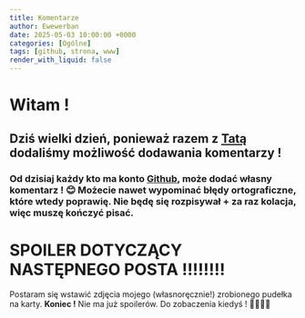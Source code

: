 ```yaml
---
title: Komentarze
author: Ewewerban
date: 2025-05-03 10:00:00 +0000
categories: [Ogólne]
tags: [github, strona, www]
render_with_liquid: false
---
```

# Witam !
## Dziś wielki dzień, ponieważ razem z [Tatą](https://brathaneq.github.io) dodaliśmy możliwość dodawania komentarzy !
### Od dzisiaj każdy kto ma konto [Github](https://github.com), może dodać własny komentarz ! 😊 **Możecie nawet wypominać błędy ortograficzne**, które wtedy poprawię. Nie będę się rozpisywał + za raz kolacja, więc muszę kończyć pisać.
# SPOILER DOTYCZĄCY NASTĘPNEGO POSTA !!!!!!!!
Postaram się wstawić zdjęcia mojego (własnoręcznie!) zrobionego pudełka na karty.
**Koniec !** 
Nie ma już spoilerów.
Do zobaczenia kiedyś ! 🫡🤐🫠🤯
